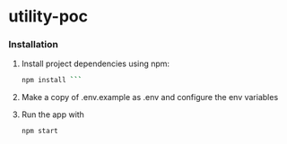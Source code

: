 # utility-poc

### Installation

1. Install project dependencies using npm:

   ```sh
   npm install ```

2. Make a copy of .env.example as .env and configure the env variables
3. Run the app with
   ```sh
   npm start
   ```
